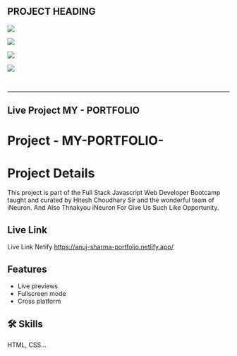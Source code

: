
## PROJECT HEADING

![](https://img.shields.io/badge/MY%20PORTFOLIO%203-PORTFOLIO%20CSS%20CLONE%20WEBPAGE-blue)

![](https://img.shields.io/badge/TECH%20STACK-HTML%20%7C%20CSS-important)

![](https://img.shields.io/badge/PROJECT%20OWNER-ANUJ%20SHARMA-blueviolet)
 
![](https://img.shields.io/badge/SPECIAL%20THANKS-HITESH%20CHOUDHARY%20SIR%20%20%7C%20iNeuron.ai%20TEAM-ff69b4)



&nbsp;
***
## Live Project MY - PORTFOLIO




# Project  -  MY-PORTFOLIO-

# Project Details 

This project is part of the Full Stack Javascript Web Developer Bootcamp taught and curated by Hitesh Choudhary Sir and the wonderful team of iNeuron.
And Also Thnakyou iNeuron For Give Us Such Like Opportunity.


## Live Link

Live Link Netify
https://anuj-sharma-portfolio.netlify.app/


## Features

- Live previews
- Fullscreen mode
- Cross platform


## 🛠 Skills
HTML, CSS...
